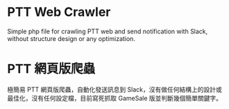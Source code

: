 # PTT Web Crawler

Simple php file for crawling PTT web and send notification with Slack, without structure design or any optimization.

# PTT 網頁版爬蟲

極簡易 PTT 網頁版爬蟲，自動化發送訊息到 Slack，沒有做任何結構上的設計或最佳化，沒有任何設定檔，目前寫死抓取 GameSale 版並判斷幾個簡單關鍵字。
